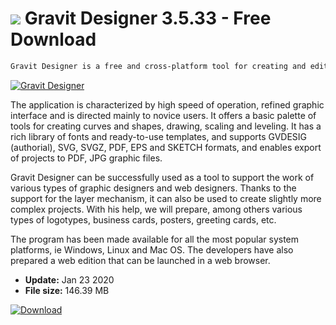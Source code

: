 # ![](https://cdn.softexe.net/static/icon/c/gravit-designer-8988.png) Gravit Designer 3.5.33 - Free Download

```sh
Gravit Designer is a free and cross-platform tool for creating and editing vector graphics, being an interesting alternative to InkScape or Adobe Illustrator.
```
[![Gravit Designer](https://gallery.dpcdn.pl/imgc/Tools/81549/g_-_420x350_1.5_-_x1b30a350-9553-4559-afe0-fd1d7206bdce.png)](https://softexe.net/win/multimedia/graphics-design/gravit-designer:hahh.html)

The application is characterized by high speed of operation, refined graphic interface and is directed mainly to novice users. It offers a basic palette of tools for creating curves and shapes, drawing, scaling and leveling. It has a rich library of fonts and ready-to-use templates, and supports GVDESIG (authorial), SVG, SVGZ, PDF, EPS and SKETCH formats, and enables export of projects to PDF, JPG graphic files.
 
 Gravit Designer can be successfully used as a tool to support the work of various types of graphic designers and web designers. Thanks to the support for the layer mechanism, it can also be used to create slightly more complex projects. With his help, we will prepare, among others various types of logotypes, business cards, posters, greeting cards, etc.
 
 The program has been made available for all the most popular system platforms, ie Windows, Linux and Mac OS. The developers have also prepared a web edition that can be launched in a web browser.


- **Update:** Jan 23 2020
- **File size:** 146.39 MB

[![Download](https://cdn.softexe.net/static/img/download.png)](https://softexe.net/win/multimedia/graphics-design/gravit-designer:hahh.html)

